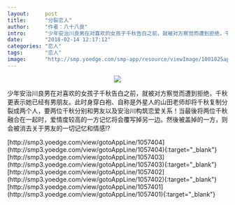 ```yaml
---
layout:     post
title:      "分裂恋人"
author:     "作者：八十八良"
intro:      "少年安治川良男在对喜欢的女孩子千秋告白之前，就被对方察觉而遭到拒绝，千秋更表示她已经有男朋友。此时身穿白袍、自称是外星人的山田老师却将千秋复制分裂成两个人，要两位千秋分别和男友以及安治川构筑恋爱关系！当最後将两位千秋融合在一起时，爱情度较高的一方记忆将会覆写掉另一边。然後被盖掉的一方，则会被消去关于男友的一切记忆和情感!?"
date:       "2018-02-14 12:17:12"
categories: "恋人"
tags:       "恋人"
image:      "http://smp.yoedge.com/smp-app/resource/viewImage/1001825appline.png"
---
```

<div style="text-align: center">
<p><img src="http://smp.yoedge.com/smp-app/resource/viewImage/1001825appline.png"/></p>
</div>
<p class="post-meta">
<span>少年安治川良男在对喜欢的女孩子千秋告白之前，就被对方察觉而遭到拒绝，千秋更表示她已经有男朋友。此时身穿白袍、自称是外星人的山田老师却将千秋复制分裂成两个人，要两位千秋分别和男友以及安治川构筑恋爱关系！当最後将两位千秋融合在一起时，爱情度较高的一方记忆将会覆写掉另一边。然後被盖掉的一方，则会被消去关于男友的一切记忆和情感!?</span>
</p>
[http://smp3.yoedge.com/view/gotoAppLine/1057404](http://smp3.yoedge.com/view/gotoAppLine/1057404){:target="_blank"}
[http://smp3.yoedge.com/view/gotoAppLine/1057403](http://smp3.yoedge.com/view/gotoAppLine/1057403){:target="_blank"}
[http://smp3.yoedge.com/view/gotoAppLine/1057402](http://smp3.yoedge.com/view/gotoAppLine/1057402){:target="_blank"}
[http://smp3.yoedge.com/view/gotoAppLine/1057401](http://smp3.yoedge.com/view/gotoAppLine/1057401){:target="_blank"}


